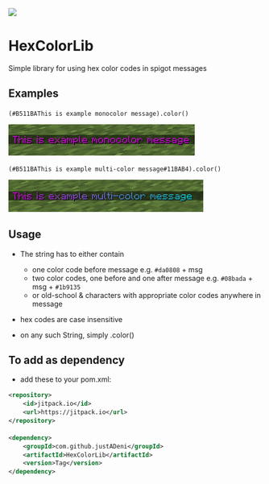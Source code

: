 [![](https://jitpack.io/v/justADeni/HexColorLib.svg)](https://jitpack.io/#justADeni/HexColorLib)
# HexColorLib
Simple library for using hex color codes in spigot messages

## Examples

`(#B511BAThis is example monocolor message).color()`

![monocolor](https://github.com/justADeni/HexColorLib/blob/master/src/resources/monocolor.png?raw=true)

`(#B511BAThis is example multi-color message#11BAB4).color()`

![monocolor](https://github.com/justADeni/HexColorLib/blob/master/src/resources/multicolor.png?raw=true)

## Usage
- The string has to either contain
	- one color code before message e.g. `#da0808` + msg
	- two color codes, one before and one after message e.g. `#08bada` + msg + `#1b9135`
	- or old-school & characters with appropriate color codes anywhere in message
	
- hex codes are case insensitive	
- on any such String, simply .color()

## To add as dependency
- add these to your pom.xml:

```xml
<repository>
	<id>jitpack.io</id>
	<url>https://jitpack.io</url>
</repository>
  
<dependency>
	<groupId>com.github.justADeni</groupId>
	<artifactId>HexColorLib</artifactId>
	<version>Tag</version>
</dependency>
```
